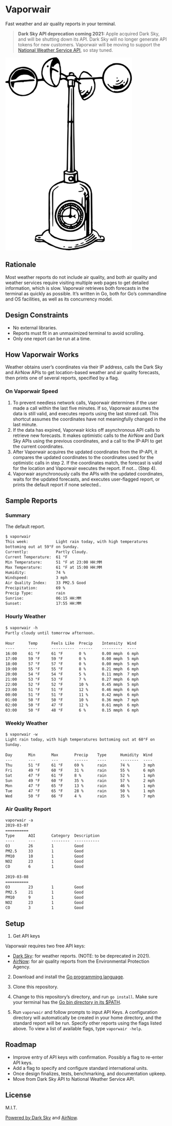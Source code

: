 # Vaporwair
Fast weather and air quality reports in your terminal. 

> **Dark Sky API deprecation coming 2021:** Apple acquired Dark Sky, and will be shutting down its API. Dark Sky will no longer generate API tokens for new customers. Vaporwair will be moving to support the [National Weather Service API](https://www.weather.gov/documentation/services-web-api), so stay tuned.

![alt text](https://github.com/jeff-bruemmer/vaporwair/raw/master/anemometer.png "Anemometer")

## Rationale
Most weather reports do not include air quality, and both air quality and weather services require visiting multiple web pages to get detailed information, which is slow. Vaporwair retrieves both forecasts in the terminal as quickly as possible. It’s written in Go, both for Go’s commandline and OS facilities, as well as its concurrency model.

## Design Constraints
- No external libraries.
- Reports must fit in an unmaximized terminal to avoid scrolling.
- Only one report can be run at a time.

## How Vaporwair Works
Weather obtains user’s coordinates via their IP address, calls the Dark Sky and AirNow APIs to get location-based weather and air quality forecasts, then prints one of several reports, specified by a flag.

### On Vaporwair Speed
1. To prevent needless network calls, Vaporwair determines if the user made a call within the last five minutes. If so, Vaporwair assumes the data is still valid, and executes reports using the last stored call. This shortcut assumes the coordinates have not meaningfully changed in the last minute.
2. If the data has expired, Vaporwair kicks off asynchronous API calls to retrieve new forecasts. It makes optimistic calls to the AirNow and Dark Sky APIs using the previous coordinates, and a call to the IP-API to get the current coordinates. 
3. After Vaporwair acquires the updated coordinates from the IP-API, it compares the updated coordinates to the coordinates used for the optimistic calls in step 2. If the coordinates match, the forecast is valid for the location and Vaporwair executes the report. If not... (Step 4).
4. Vaporwair asynchronously calls the APIs with the updated coordinates, waits for the updated forecasts, and executes user-flagged report, or prints the default report if none selected..

## Sample Reports

### Summary
The default report.
```
$ vaporwair
This week:            Light rain today, with high temperatures bottoming out at 59°F on Sunday.
Currently:            Partly Cloudy.
Current Temperature:  61 °F
Min Temperature:      51 °F at 23:00 HH:MM
Max Temperature:      61 °F at 15:00 HH:MM
Humidity:             74 %
Windspeed:            3 mph
Air Quality Index:    33 PM2.5 Good
Precipitation:        69 %
Precip Type:          rain 
Sunrise:              06:15 HH:MM
Sunset:               17:55 HH:MM
```

### Hourly Weather

```
$ vaporwair -h
Partly cloudy until tomorrow afternoon.

Hour      Temp      Feels Like  Precip    Intensity  Wind
----      ----      ----------  ------    ---------  ----
16:00     61 °F     61 °F       0 %       0.00 mmph  6 mph
17:00     59 °F     59 °F       0 %       0.00 mmph  5 mph
18:00     57 °F     57 °F       0 %       0.00 mmph  5 mph
19:00     55 °F     55 °F       8 %       0.21 mmph  6 mph
20:00     54 °F     54 °F       5 %       0.11 mmph  7 mph
21:00     53 °F     53 °F       7 %       0.27 mmph  6 mph
22:00     52 °F     52 °F       10 %      0.45 mmph  5 mph
23:00     51 °F     51 °F       12 %      0.46 mmph  6 mph
00:00     51 °F     51 °F       11 %      0.42 mmph  6 mph
01:00     50 °F     50 °F       10 %      0.36 mmph  7 mph
02:00     50 °F     47 °F       12 %      0.61 mmph  6 mph
03:00     50 °F     48 °F       6 %       0.15 mmph  6 mph
```

### Weekly Weather
```
$ vaporwair -w
Light rain today, with high temperatures bottoming out at 60°F on Sunday.

Day       Min       Max       Precip    Type      Humidity  Wind
---       ---       ---       ------    ----      --------  ----
Thu       51 °F     61 °F     69 %      rain      74 %      3 mph
Fri       49 °F     60 °F     31 %      rain      55 %      6 mph
Sat       47 °F     61 °F     8 %       rain      52 %      1 mph
Sun       49 °F     60 °F     35 %      rain      57 %      2 mph
Mon       47 °F     65 °F     13 %      rain      46 %      1 mph
Tue       47 °F     65 °F     28 %      rain      50 %      1 mph
Wed       50 °F     66 °F     4 %       rain      35 %      7 mph
```

### Air Quality Report
```
vaporwair -a
2019-03-07 
==========
Type      AQI       Category  Description
----      ---       --------  -----------
O3        26        1         Good
PM2.5     33        1         Good
PM10      10        1         Good
NO2       23        1         Good
CO        6         1         Good

2019-03-08 
==========
O3        23        1         Good
PM2.5     21        1         Good
PM10      9         1         Good
NO2       23        1         Good
CO        3         1         Good
```

## Setup
1. Get API keys 

Vaporwair requires two free API keys:

- [Dark Sky](https://darksky.net/dev): for weather reports. (NOTE: to be deprecated in 2021).
- [AirNow](https://docs.airnowapi.org/): for air quality reports from the Environmental Protection Agency.

2. Download and install the [Go programming language](https://golang.org/).

3. Clone this repository.

4. Change to this repository’s directory, and run `go install`. Make sure your terminal has the [Go bin directory in its $PATH](https://golang.org/doc/gopath_code.html).

5. Run `vaporwair` and follow prompts to input API Keys. A configuration directory will automatically be created in your home directory, and the standard report will be run. Specify other reports using the flags listed above. To view a list of available flags, type `vaporwair -help`.

## Roadmap
- Improve entry of API keys with confirmation. Possibly a flag to re-enter API keys.
- Add a flag to specify and configure standard international units.
- Once design finalizes, tests, benchmarking, and documentation upkeep.
- Move from Dark Sky API to National Weather Service API.

## License
M.I.T.

[Powered by Dark Sky](https://darksky.net/poweredby/) and [AirNow](https://airnow.gov/).

